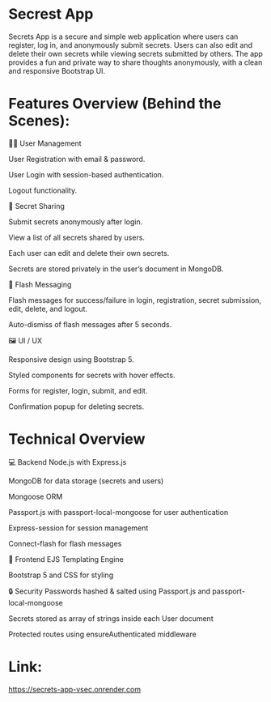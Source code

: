 # Secrest App

Secrets App is a secure and simple web application where users can register, log in, and anonymously submit secrets. Users can also edit and delete their own secrets while viewing secrets submitted by others. The app provides a fun and private way to share thoughts anonymously, with a clean and responsive Bootstrap UI.

# Features Overview (Behind the Scenes):

🧑‍💻 User Management

User Registration with email & password.

User Login with session-based authentication.

Logout functionality.

🔐 Secret Sharing

Submit secrets anonymously after login.

View a list of all secrets shared by users.

Each user can edit and delete their own secrets.

Secrets are stored privately in the user’s document in MongoDB.

💬 Flash Messaging

Flash messages for success/failure in login, registration, secret submission, edit, delete, and logout.

Auto-dismiss of flash messages after 5 seconds.

🖼️ UI / UX

Responsive design using Bootstrap 5.

Styled components for secrets with hover effects.

Forms for register, login, submit, and edit.

Confirmation popup for deleting secrets.

# Technical Overview
💻 Backend
Node.js with Express.js

MongoDB for data storage (secrets and users)

Mongoose ORM

Passport.js with passport-local-mongoose for user authentication

Express-session for session management

Connect-flash for flash messages

📐 Frontend
EJS Templating Engine

Bootstrap 5 and CSS for styling

🔒 Security
Passwords hashed & salted using Passport.js and passport-local-mongoose

Secrets stored as array of strings inside each User document

Protected routes using ensureAuthenticated middleware

# Link: 
https://secrets-app-vsec.onrender.com
